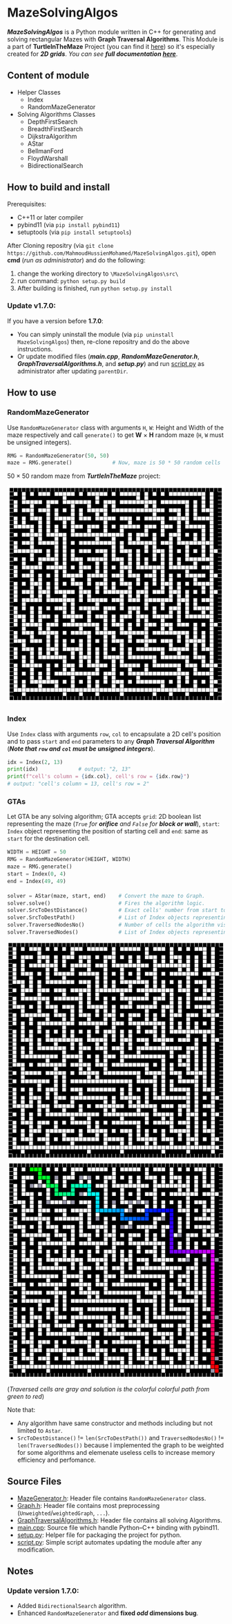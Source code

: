 # MazeSolvingAlgos
***MazeSolvingAlgos*** is a Python module written in C++ for generating and solving rectangular Mazes with **Graph Traversal Algorithms**. This Module is a part of **TurtleInTheMaze** Project (you can find it [here](https://github.com/MahmoudHussienMohamed/TurtleInTheMaze)) so it's especially created for ***2D grids***. *You can see **full documentation [here](https://github.com/MahmoudHussienMohamed/MazeSolvingAlgos/wiki/Documentation)***.
## Content of module
* Helper Classes
    * Index 
    * RandomMazeGenerator 
* Solving Algorithms Classes
    - DepthFirstSearch
    - BreadthFirstSearch
    - DijkstraAlgorithm
    - AStar
    - BellmanFord
    - FloydWarshall
    - BidirectionalSearch

## How to build and install
Prerequisites:
* C++11 or later compiler
* pybind11 (via `pip install pybind11`)
* setuptools (via `pip install setuptools`)

After Cloning repositry (via `git clone https://github.com/MahmoudHussienMohamed/MazeSolvingAlgos.git`), open **cmd** (*run as administrator*) and do the following:
1. change the working directory to `\MazeSolvingAlgos\src\` 
2. run command: `python setup.py build`
3. After building is finished, run `python setup.py install`
### Update v1.7.0:
If you have a version before **1.7.0**:
- You can simply uninstall the module (via `pip uninstall MazeSolvingAlgos`) then,  re-clone repositry and do the above instructions.
- Or update modified files (***main.cpp***, ***RandomMazeGenerator.h***, ***GraphTraversalAlgorithms.h***, and ***setup.py***) and run [script.py](src/script.py) as administrator after updating `parentDir`.  

## How to use
### RandomMazeGenerator
Use `RandomMazeGenerator` class with arguments `H`, `W`: Height and Width of the maze respectively and call `generate()` to get **W** × **H** random maze (`H`, `W` must be unsigned integers).
``` Python
RMG = RandomMazeGenerator(50, 50) 
maze = RMG.generate()             # Now, maze is 50 * 50 random cells 
```
50 × 50 random maze from ***TurtleInTheMaze*** project:

![sample output](Imgs/rand50by50maze.png)

### Index
Use `Index` class with arguments `row`, `col` to encapsulate a 2D cell's position and to pass `start` and `end` parameters to any ***Graph Traversal Algorithm*** (***Note that `row` and `col` must be unsigned integers***).

``` Python
idx = Index(2, 13) 
print(idx)             # output: "2, 13" 
print(f"cell's column = {idx.col}, cell's row = {idx.row}")             
# output: "cell's column = 13, cell's row = 2"
```
### GTAs
Let GTA be any solving algorithm; GTA accepts `grid`: 2D boolean list representing the maze (*`True` for **orifice** and `False` for **block or wall***), `start`: `Index` object representing the position of starting cell and `end`: same as `start` for the destination cell.
``` Python
WIDTH = HEIGHT = 50
RMG = RandomMazeGenerator(HEIGHT, WIDTH) 
maze = RMG.generate()
start = Index(0, 4)
end = Index(49, 49)

solver = AStar(maze, start, end)    # Convert the maze to Graph. 
solver.solve()                      # Fires the algorithm logic.
solver.SrcToDestDistance()          # Exact cells' number from start to end cell.
solver.SrcToDestPath()              # List of Index objects representing route. 
solver.TraversedNodesNo()           # Number of cells the algorithm visited (may be > total cells of maze).
solver.TraversedNodes()             # List of Index objects representing unique traversed cells. 
```
![Random 50 * 50 Maze](Imgs/5050Maze.png)
![Previous Maze Solved with A*](Imgs/5050MazeWithAstar.png)

(*Traversed cells are gray and solution is the colorful colorful path from green to red*)

Note that:
* Any algorithm have same constructor and methods including but not limited to `Astar`.
* `SrcToDestDistance()` != `len(SrcToDestPath())` and `TraversedNodesNo()` != `len(TraversedNodes())` because I implemented the graph to be weighted for some algorithms and elemenate useless cells to increase memory efficiency and perfomance.

## Source Files
* [MazeGenerator.h](src/MazeGenerator.h): Header file contains `RandomMazeGenerator` class.
* [Graph.h](src/Graph.h): Header file contains most preprocessing (`Unweighted`/`weightedGraph`, `...`).
* [GraphTraversalAlgorithms.h](src/GraphTraversalAlgorithms.h): Header file contains all solving Algorithms.
* [main.cpp](src/main.cpp): Source file which handle Python–C++ binding with pybind11.
* [setup.py](src/setup.py): Helper file for packaging the project for python.
* [script.py](src/script.py): Simple script automates updating the module after any modification.
## Notes
### Update version 1.7.0:
- Added `BidirectionalSearch` algorithm.
- Enhanced `RandomMazeGenerator` and **fixed *odd* dimensions bug**. 
